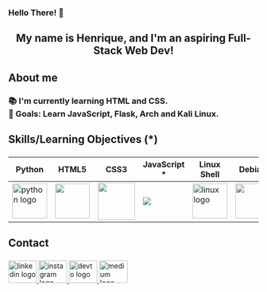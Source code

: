<h3 align="left">Hello There! 👋</h1>

###

<h2 align="center">My name is Henrique, and I'm an aspiring Full-Stack Web Dev!</h2>

###

<h2 align="left">About me</h2>

###

<h3 align="left">📚 I'm currently learning HTML and CSS.<br>🎯 Goals: Learn JavaScript, Flask, Arch and Kali Linux.<br></h3>

###

<h2 align="left">Skills/Learning Objectives (*)</h2>

###
| Python | HTML5 | CSS3 | JavaScript * | Linux Shell | Debian | Arch * | Kali * | Apache * |
|--------|-------|------|------------|-------|--------|------------|-----------|--------|
<img src="https://skillicons.dev/icons?i=py" height="70" alt="python logo"  />| <img src="https://skillicons.dev/icons?i=html" height="70" /> | <img src="https://skillicons.dev/icons?i=css" height="75"/> | <img src="https://cdn.jsdelivr.net/gh/devicons/devicon@latest/icons/javascript/javascript-original.svg" /> | <img src="https://skillicons.dev/icons?i=linux" height="70" alt="linux logo"  /> | <img src="https://skillicons.dev/icons?i=debian" height="70"/> | <img src="https://skillicons.dev/icons?i=arch" height="70"/> | <img src="https://skillicons.dev/icons?i=kali" height="70"/> | <img src="https://cdn.simpleicons.org/apache/D22128" height="70" alt="apache logo"/> |

###

<h2 align="left">Contact</h2>

###

<div align="left">
  <a href="https://www.linkedin.com/in/queirozz8/" target="_blank">
    <img src="https://raw.githubusercontent.com/maurodesouza/profile-readme-generator/master/src/assets/icons/social/linkedin/default.svg" width="57" height="45" alt="linkedin logo"  />
  </a>
  <a href="https://www.instagram.com/rick.queirozz/" target="_blank">
    <img src="https://raw.githubusercontent.com/maurodesouza/profile-readme-generator/master/src/assets/icons/social/instagram/default.svg" width="57" height="45" alt="instagram logo"  />
  </a>
  <a href="https://dev.to/queirozz" target="_blank">
    <img src="https://raw.githubusercontent.com/maurodesouza/profile-readme-generator/master/src/assets/icons/social/devto/default.svg" width="57" height="45" alt="devto logo"  />
  </a>
  <a href="https://medium.com/@zeccakut" target="_blank">
    <img src="https://raw.githubusercontent.com/maurodesouza/profile-readme-generator/master/src/assets/icons/social/medium/default.svg" width="57" height="45" alt="medium logo"  />
  </a>
</div>

###
